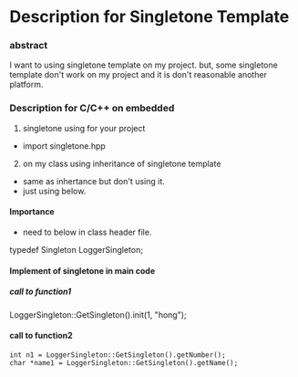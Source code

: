 # Description for Singletone Template

### abstract
I want to using singletone template on my project.
but, some singletone template don't work on my project and it is don't reasonable another platform.


### Description for C/C++ on embedded

01. singletone using for your project
- import singletone.hpp

02. on my class using inheritance of singletone template
- same as inhertance but don't using it.
- just using below.

#### Importance
- need to below in class header file.

typedef Singleton<Logger> LoggerSingleton; 

#### Implement of singletone in main code

##### call to function1 
LoggerSingleton::GetSingleton().init(1, "hong");

#### call to function2
    int n1 = LoggerSingleton::GetSingleton().getNumber();
    char *name1 = LoggerSingleton::GetSingleton().getName();


